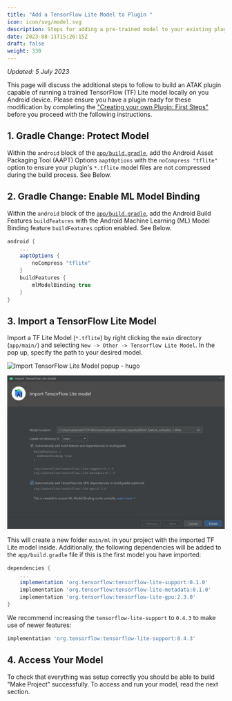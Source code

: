 ```yaml
---
title: "Add a TensorFlow Lite Model to Plugin "
icon: icon/svg/model.svg
description: Steps for adding a pre-trained model to your existing plugin
date: 2023-08-11T15:26:15Z
draft: false
weight: 330
---
```




*Updated: 5 July 2023*

This page will discuss the additional steps to follow to build an ATAK plugin capable of running a trained TensorFlow (TF) Lite model locally on you Android device. Please ensure you have a plugin ready for these modification by completing the ["Creating your own Plugin: First Steps"](../../../setup/atak_plugin/#creating-your-own-plugin-first-steps) before you proceed with the following instructions.

## 1. Gradle Change: Protect Model

Within the `android` block of the [`app/build.gradle`](https://github.com/Toyon/LearnATAK/tree/master/demotflite/app/build.gradle#L285), add the Android Asset Packaging Tool (AAPT) Options `aaptOptions` with the `noCompress "tflite"` option to ensure your plugin's `*.tflite` model files are not compressed during the build process. See Below.

## 2. Gradle Change: Enable ML  Model Binding

Within the `android` block of the [`app/build.gradle`](https://github.com/Toyon/LearnATAK/tree/master/demotflite/app/build.gradle#L281-283), add the Android Build Features `buildFeatures` with the Android Machine Learning (ML) Model Binding feature `buildFeatures` option enabled. See Below.

```groovy
android {
	...
    aaptOptions {
        noCompress "tflite"
    }
	buildFeatures {
    	mlModelBinding true
	}
}
```

## 3. Import a TensorFlow Lite Model 

Import a TF Lite Model (`*.tflite`) by right clicking the `main` directory (`app/main/`) and selecting `New -> Other -> Tensorflow Lite Model`.
In the pop up, specify the path to your desired model.

![Import TensorFlow Lite Model popup - hugo](/image/android_studio/tflite-import-popup.PNG)

![Import TensorFlow Lite Model popup - local](../../../../assets/image/android_studio/tflite-import-popup.PNG)

This will create a new folder  `main/ml` in your project with the imported TF Lite model inside. Additionally, the following dependencies will be added to the `app/build.gradle` file if this is the first model you have imported:

```groovy
dependencies {
    ...
	implementation 'org.tensorflow:tensorflow-lite-support:0.1.0'
	implementation 'org.tensorflow:tensorflow-lite-metadata:0.1.0'
	implementation 'org.tensorflow:tensorflow-lite-gpu:2.3.0'
}
```

We recommend increasing the `tensorflow-lite-support` to `0.4.3` to make use of newer features:

```groovy
implementation 'org.tensorflow:tensorflow-lite-support:0.4.3'
```

## 4. Access Your Model

To check that everything was setup correctly you should be able to build "Make Project" successfully.
To access and run your model, read the next section.